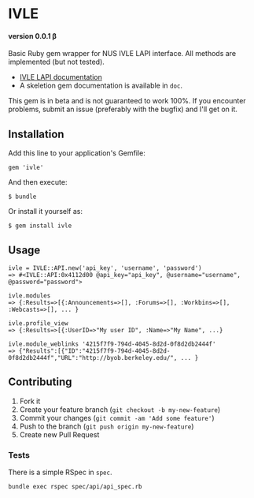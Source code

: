 # IVLE
#### version 0.0.1 &beta;
Basic Ruby gem wrapper for NUS IVLE LAPI interface. All methods are implemented (but not tested).

* [IVLE LAPI documentation](http://wiki.nus.edu.sg/display/ivlelapi/Home)
* A skeletion gem documentation is available in `doc`.

This gem is in beta and is not guaranteed to work 100%. If you encounter problems, submit an issue (preferably with the bugfix) and I'll get on it.

## Installation

Add this line to your application's Gemfile:

    gem 'ivle'

And then execute:

    $ bundle

Or install it yourself as:

    $ gem install ivle

## Usage

    ivle = IVLE::API.new('api_key', 'username', 'password')
    => #<IVLE::API:0x4112d00 @api_key="api_key", @username="username", @password="password">

    ivle.modules
    => {:Results=>[{:Announcements=>[], :Forums=>[], :Workbins=>[], :Webcasts=>[], ... }

    ivle.profile_view
    => {:Results=>[{:UserID=>"My user ID", :Name=>"My Name", ...}

    ivle.module_weblinks '4215f7f9-794d-4045-8d2d-0f8d2db2444f'
    => {"Results":[{"ID":"4215f7f9-794d-4045-8d2d-0f8d2db2444f","URL":"http://byob.berkeley.edu/", ... }

## Contributing

1. Fork it
2. Create your feature branch (`git checkout -b my-new-feature`)
3. Commit your changes (`git commit -am 'Add some feature'`)
4. Push to the branch (`git push origin my-new-feature`)
5. Create new Pull Request

### Tests
There is a simple RSpec in `spec`.

`bundle exec rspec spec/api/api_spec.rb`
